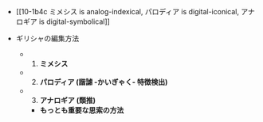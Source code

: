- [[10-1b4c ミメシス is analog-indexical, パロディア is digital-iconical, アナロギア is digital-symbolical]]

- ギリシャの編集方法
	- 1. **ミメシス**
	- 2. **パロディア (諧謔 -かいぎゃく- 特徴検出)**
	- 3. **アナロギア (類推)**
		- **もっとも重要な思索の方法**